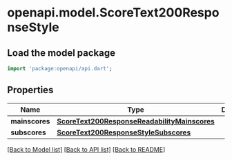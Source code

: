 # openapi.model.ScoreText200ResponseStyle

## Load the model package
```dart
import 'package:openapi/api.dart';
```

## Properties
Name | Type | Description | Notes
------------ | ------------- | ------------- | -------------
**mainscores** | [**ScoreText200ResponseReadabilityMainscores**](ScoreText200ResponseReadabilityMainscores.md) |  | [optional] 
**subscores** | [**ScoreText200ResponseStyleSubscores**](ScoreText200ResponseStyleSubscores.md) |  | [optional] 

[[Back to Model list]](../README.md#documentation-for-models) [[Back to API list]](../README.md#documentation-for-api-endpoints) [[Back to README]](../README.md)



